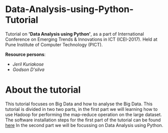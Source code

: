 # Data-Analysis-using-Python-Tutorial
Tutorial on **'Data Analysis using Python'**, as a part of International Conference on Emerging Trends &amp; Innovations in ICT (ICEI-2017). Held at Pune Institute of Computer Technology (PICT). 

**Resource persons**: 
* *Jeril Kuriakose*
* *Godson D'silva*

# About the tutorial
This tutorial focuses on Big Data and how to analyse the Big Data. This tutorial is divided in two two parts, in the first part we will learning how to use Hadoop for performing the map-reduce operation on the large dataset. The software installation steps for the first part of the tutorial can be found [here](https://docs.google.com/document/d/1v0zGBZ6EHap-Smsr3x3sGGpDW-54m82kDpPKC2M6uiY/pub)
In the second part we will be focussing on Data Analysis using Python.
